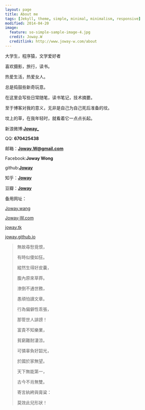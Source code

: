 ```yaml
---
layout: page
title: About me
tags: [Jekyll, theme, simple, minimal, minimalism, responsive]
modified: 2014-04-20
image:
  feature: so-simple-sample-image-4.jpg
  credit: Joway.W
  creditlink: http://www.joway-w.com/about
---
```




大学生，程序猿，文学爱好者

喜欢摄影，旅行，读书。

热爱生活，热爱女人。

总是捣鼓些新奇玩意。

在这里会写些日常随笔，读书笔记，技术摘要。

至于博客对我的意义，无非是自己为自己死后准备的坟。

坟上的草，在我年轻时，就看着它一点点长起。

新浪微博:[**Joway_**](http://weibo.com/670425438?from=profile&wvr=5&loc=infdomain)

QQ: **670425438**

邮箱：**Joway.W@gmail.com**

Facebook:**Joway Wong**

github:[**Joway**](http://github.com/joway)

知乎：[**Joway**](http://www.zhihu.com/people/Joway)

豆瓣：[**Joway**](http://www.douban.com/people/54019708/)

备用网址：

[Joway.wang](http://Joway.Wang)

[Joway-W.com](http://Joway-W.com)

[joway.tk](http://joway.tk)

[joway.github.io](http://joway.github.io)




>無故尋愁覓恨，
>
>有時似傻如狂。
>
>縱然生得好皮囊，
>
>腹內原來草莽。
>
>潦倒不通世務，
>
>愚頑怕讀文章。
>
>行為偏僻性乖張，
>
>那管世人誹謗！
>
>富貴不知樂業，
>
>貧窮難耐淒涼。
>
>可憐辜負好韶光，
>
>於國於家無望。
>
>天下無能第一，
>
>古今不肖無雙。
>
>寄言紈絝與膏粱：
>
>莫效此兒形狀！


